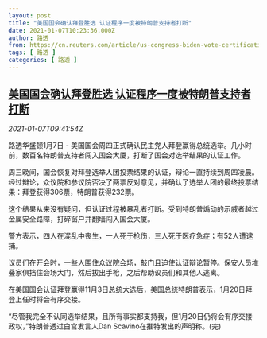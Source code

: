 ```yaml
---
layout: post
title: "美国国会确认拜登胜选 认证程序一度被特朗普支持者打断"
date: 2021-01-07T10:23:36.000Z
author: 路透
from: https://cn.reuters.com/article/us-congress-biden-vote-certification-010-idCNKBS29C15G
tags: [ 路透 ]
categories: [ 路透 ]
---
```

<!--1610015016000-->
[美国国会确认拜登胜选 认证程序一度被特朗普支持者打断](https://cn.reuters.com/article/us-congress-biden-vote-certification-010-idCNKBS29C15G)
------

<div>
<div><i>2021-01-07T09:41:54Z</i></div><p>路透华盛顿1月7日 - 美国国会周四正式确认民主党人拜登赢得总统选举。几小时前，数百名特朗普支持者闯入国会大厦，打断了国会对选举结果的认证工作。</p><p>周三晚间，国会恢复对拜登选举人团投票结果的认证，辩论一直持续到周四凌晨。经过辩论，众议院和参议院否决了两票反对意见，并确认了选举人团的最终投票结果：拜登获得306票，特朗普获得232票。</p><p>这个结果从来没有疑问，但认证过程被暴乱者打断。受到特朗普煽动的示威者越过金属安全路障，打碎窗户并翻墙闯入国会大厦。</p><p>警方表示，四人在混乱中丧生，一人死于枪伤，三人死于医疗急症；有52人遭逮捕。</p><p>议员们在开会时，一些人围住众议院会场，敲门且迫使认证辩论暂停。保安人员堆叠家俱挡住会场大门，然后拔出手枪，之后帮助议员们和其他人逃离。</p><p>在美国国会认证拜登赢得11月3日总统大选后，美国总统特朗普表示，1月20日拜登上任时将会有序交接。</p><p>“尽管我完全不认同选举结果，且所有事实都支持我，但1月20日仍将会有序交接政权，”特朗普透过白宫发言人Dan Scavino在推特发出的声明称。(完)</p>
</div>
